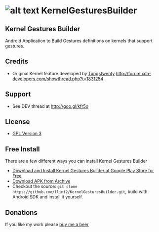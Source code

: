 ![alt text](https://raw.github.com/flint2/KernelGesturesBuilder/master/KernelGesturesBuilder/res/drawable-hdpi/ic_launcher.png "KernelGesturesBuilder") KernelGesturesBuilder
=====================

## Kernel Gestures Builder

Android Application to Build Gestures definitions on kernels that support gestures.

## Credits

 * Original Kernel feature developed by [Tungstwenty](https://github.com/Tungstwenty)
   http://forum.xda-developers.com/showthread.php?t=1831254

## Support
   
 * See DEV thread at http://goo.gl/kfr5o

## License
* [GPL Version 3](http://www.gnu.org/licenses/gpl.html)

## Free Install
There are a few different ways you can install Kernel Gestures Builder

* [Download and Install Kernel Gestures Builder at Google Play Store for Free](https://play.google.com/store/apps/details?id=ar.com.nivel7.kernelgesturesbuilder)
* [Download APK from Archive](http://d-h.st/users/flint2/KernelGesturesBuilder)
* Checkout the source: `git clone https://github.com/flint2/KernelGesturesBuilder.git`, build with Android SDK and install it yourself.

## Donations

If you like my work please [buy me a beer](http://forum.xda-developers.com/donatetome.php?u=4677583)